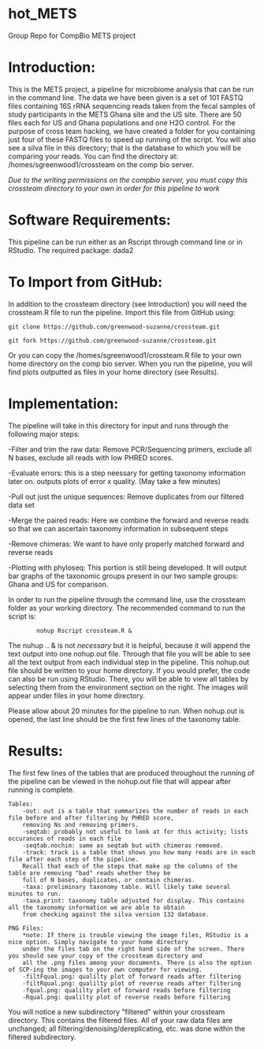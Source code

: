 # hot_METS
Group Repo for CompBio METS project

# Introduction:
  This is the METS project, a pipeline for microbiome analysis that can be run in the command line. The data we have been given is a set 
  of 101 FASTQ files containing 16S rRNA sequencing reads taken from the fecal samples of study participants in the METS Ghana site and 
  the US site. There are 50 files each for US and Ghana populations and one H2O control. For the purpose of cross team hacking, we have 
  created a folder for you containing just four of these FASTQ files to speed up running of the script. You will also see a silva file in 
  this directory; that is the database to which you will be comparing your reads. You can find the directory at: 
/homes/sgreenwood1/crossteam on the comp bio server. 

*Due to the writing permissions on the compbio server, you must copy this crossteam directory to your own in order for this pipeline to work*
          
# Software Requirements:
This pipeline can be run either as an Rscript through command line or in RStudio. The required package: dada2

# To Import from GitHub:
In addition to the crossteam directory (see Introduction) you will need the crossteam.R file to run the pipeline. 
Import this file from GitHub using:

	git clone https://github.com/greenwood-suzanne/crossteam.git

	git fork https://github.com/greenwood-suzanne/crossteam.git

Or you can copy the /homes/sgreenwood1/crossteam.R file to your own home directory on the comp bio server. When you run the pipeline, you will find plots outputted as files in your home directory (see Results).
  
# Implementation:
   The pipeline will take in this directory for input and runs through the following major steps:
   
   -Filter and trim the raw data: Remove PCR/Sequencing primers, exclude all N bases, exclude all reads with low PHRED scores.
      
   -Evaluate errors: this is a step neessary for getting taxonomy information later on. outputs plots of error x quality. 
      (May take a few minutes)
      
   -Pull out just the unique sequences: Remove duplicates from our filtered data set
      
   -Merge the paired reads: Here we combine the forward and reverse reads so that we can ascertain taxonomy information 
      in subsequent steps
      
   -Remove chimeras: We want to have only properly matched forward and reverse reads 
      
   -Plotting with phyloseq: This portion is still being developed. It will output bar graphs of the taxonomic groups present in our
      two sample groups: Ghana and US for comparison.

In order to run the pipeline through the command line, use the crossteam folder as your working directory. The recommended 
command to run the script is: 
			
			nohup Rscript crossteam.R &
			
The nuhup .. & is not *necessary* but it is helpful, because it will append the text output into one nohup.out file. Through that file
you will be able to see all the text output from each individual step in the pipeline. This nohup.out file should be written to your home 
directory. If you would prefer, the code can also be run using RStudio. There, you will be able to view all tables by selecting them from
the environment section on the right. The images will appear under files in your home directory. 

Please allow about 20 minutes for the pipeline to run. When nohup.out is opened, the last line should be the first few lines of the taxonomy table.
																																																																
# Results:																						
The first few lines of the tables that are produced throughout the running of the pipeline can be viewed in the nohup.out file that
will appear after running is complete.

	Tables:
		-out: out is a table that summarizes the number of reads in each file before and after filtering by PHRED score, 
		removing Ns and removing primers.
		-seqtab: probably not useful to look at for this activity; lists occurances of reads in each file
		-seqtab.nochim: same as seqtab but with chimeras removed. 
		-track: track is a table that shows you how many reads are in each file after each step of the pipeline. 
		Recall that each of the steps that make up the columns of the table are removing "bad" reads whether they be
		full of N bases, duplicates, or contain chimeras.
		-taxa: preliminary taxonomy table. Will likely take several minutes to run.
		-taxa.print: taxonomy table adjusted for display. This contains all the taxonomy information we are able to obtain
		from checking against the silva version 132 database.
			
	PNG Files:
		*note: If there is trouble viewing the image files, RStudio is a nice option. Simply navigate to your home directory 
		under the files tab on the right hand side of the screen. There you should see your copy of the crossteam directory and
		all the .png files among your documents. There is also the option of SCP-ing the images to your own computer for viewing.
		-filtFqual.png: qualilty plot of forward reads after filtering
		-filtRqual.png: qualilty plot of reverse reads after filtering
		-fqual.png: qualilty plot of forward reads before filtering
		-Rqual.png: qualilty plot of reverse reads before filtering
			
You will notice a new subdirectory "filtered" within your crossteam directory. This contains the filtered files. 
All of your raw data files are unchanged; all filtering/denoising/dereplicating, etc. was done within the filtered subdirectory.
